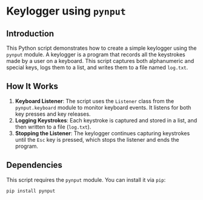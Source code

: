 # Keylogger using `pynput`

## Introduction

This Python script demonstrates how to create a simple keylogger using the `pynput` module. A keylogger is a program that records all the keystrokes made by a user on a keyboard. This script captures both alphanumeric and special keys, logs them to a list, and writes them to a file named `log.txt`.

## How It Works

1. **Keyboard Listener**: The script uses the `Listener` class from the `pynput.keyboard` module to monitor keyboard events. It listens for both key presses and key releases.
2. **Logging Keystrokes**: Each keystroke is captured and stored in a list, and then written to a file (`log.txt`).
3. **Stopping the Listener**: The keylogger continues capturing keystrokes until the `Esc` key is pressed, which stops the listener and ends the program.

## Dependencies

This script requires the `pynput` module. You can install it via `pip`:

```bash
pip install pynput
```
